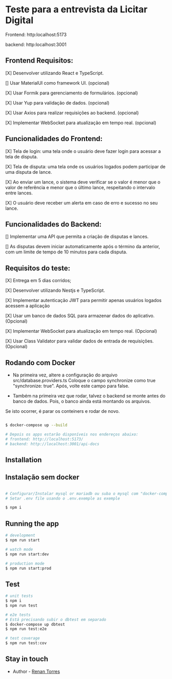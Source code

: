 # Teste para a entrevista da Licitar Digital

Frontend: http:localhost:5173

backend: http:localhost:3001

## Frontend Requisitos:

[X] Desenvolver utilizando React e TypeScript.

[] Usar MaterialUI como framework UI. (opcional)

[X] Usar Formik para gerenciamento de formulários. (opcional)

[X] Usar Yup para validação de dados. (opcional)

[X] Usar Axios para realizar requisições ao backend. (opcional)

[X] Implementar WebSocket para atualização em tempo real. (opcional)

## Funcionalidades do Frontend:

[X] Tela de login: uma tela onde o usuário deve fazer login para acessar a tela de
disputa.

[X] Tela de disputa: uma tela onde os usuários logados podem participar de uma
disputa de lance.

[X] Ao enviar um lance, o sistema deve verificar se o valor é menor que o valor de
referência e menor que o último lance, respeitando o intervalo entre lances.

[X] O usuário deve receber um alerta em caso de erro e sucesso no seu lance.

## Funcionalidades do Backend:

[] Implementar uma API que permita a criação de disputas e lances.

[] As disputas devem iniciar automaticamente após o término da anterior, com um limite de tempo de 10 minutos para cada disputa.

## Requisitos do teste:

[X] Entrega em 5 dias corridos;

[X] Desenvolver utilizando Nestjs e TypeScript.

[X] Implementar autenticação JWT para permitir apenas usuários logados acessem a aplicação

[X] Usar um banco de dados SQL para armazenar dados do aplicativo. (Opcional)

[X] Implementar WebSocket para atualização em tempo real. (Opcional)

[X] Usar Class Validator para validar dados de entrada de requisições. (Opcional)

## Rodando com Docker

- Na primeira vez, altere a configuração do arquivo src/database.providers.ts
 Coloque o campo synchronize como true "synchronize: true". Após, volte este campo para false.

- Também na primeira vez que rodar, talvez o backend se monte antes do banco de dados.
 Pois, o banco ainda está montando os arquivos.

 Se isto ocorrer, é parar os conteiners e rodar de novo.

```bash

$ docker-compose up --build

# Depois os apps estarão disponíveis nos endereços abaixo:
# frontend: http://localhost:5173/
# backend: http://localhost:3001/api-docs

```
## Installation

## Instalação sem docker

```bash

# Configurar/Instalar mysql or mariadb ou suba o mysql com "docker-compose up db"
# Setar .env file usando o .env.exemple as exemple

$ npm i

```

## Running the app

```bash
# development
$ npm run start

# watch mode
$ npm run start:dev

# production mode
$ npm run start:prod
```

## Test

```bash
# unit tests
$ npm i
$ npm run test

# e2e tests
# Está precisando subir o dbtest em separado
$ docker-compose up dbtest
$ npm run test:e2e

# test coverage
$ npm run test:cov
```

## Stay in touch

- Author - [Renan Torres](https://www.linkedin.com/in/renan-torres-3ba43560/)



